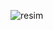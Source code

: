 ![resim](https://github.com/irfanyucesan/PMSM/assets/120679137/12822cde-f33e-438f-9a1d-da3a7a17c536)
